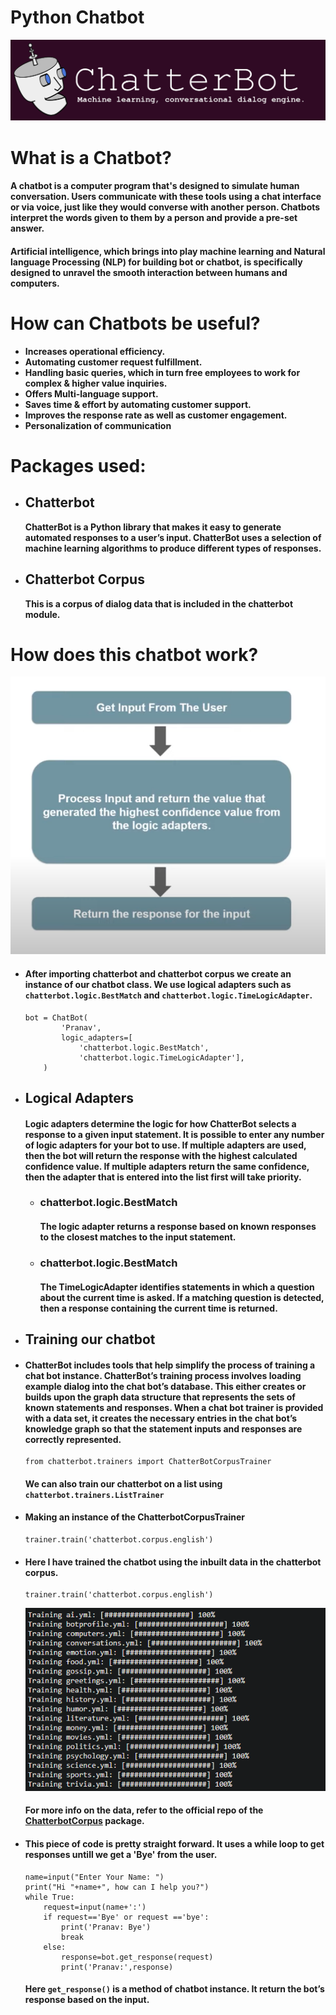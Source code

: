 <html>
<h1>Python Chatbot</h1>
</hr>
<div align="center"><img src="assets/chatbot.png"></div>
<h1>What is a Chatbot?</h1>
<h4>A chatbot is a computer program that's designed to simulate human conversation. Users communicate with these tools using a chat interface or via voice, just like they would converse with another person. Chatbots interpret the words given to them by a person and provide a pre-set answer.</h4>
<h4>Artificial intelligence, which brings into play machine learning and Natural language Processing (NLP) for building bot or chatbot, is specifically designed to unravel the smooth interaction between humans and computers.</h4>
<h1>How can Chatbots be useful?</h1>
<ul>
    <li><b>Increases operational efficiency.</b></li>
    <li><b>Automating customer request fulfillment.</b></li>
    <li><b>Handling basic queries, which in turn free employees to work for complex & higher value inquiries.</b></li>
    <li><b>Offers Multi-language support.</b></li>
    <li><b>Saves time & effort by automating customer support.</b></li>
    <li><b>Improves the response rate as well as customer engagement.</b></li>
    <li><b>Personalization of communication</b></li>
</ul>
<h1>Packages used:</h1>
<ul>
<li><h2>Chatterbot</h2></li>
    <b>ChatterBot is a Python library that makes it easy to generate automated responses to a user’s input. ChatterBot uses a selection of machine learning algorithms to produce different types of responses.</b>
<li><h2>Chatterbot Corpus</h2></li>
    <b>This is a corpus of dialog data that is included in the chatterbot module.</b>
</ul>
<h1>How does this chatbot work?</h1>
<div align="center"><img src="assets/flowchart.png"></div>
<ul>
<li><h4>After importing chatterbot and chatterbot corpus we create an instance of our chatbot class. We use logical adapters such as <code>chatterbot.logic.BestMatch</code> and <code>chatterbot.logic.TimeLogicAdapter</code>.</h4></li>
    <pre><code>bot = ChatBot(
        'Pranav',
        logic_adapters=[
            'chatterbot.logic.BestMatch',
            'chatterbot.logic.TimeLogicAdapter'],
    )</code></pre>
<li><h2>Logical Adapters</h2></li>
<h4>Logic adapters determine the logic for how ChatterBot selects a response to a given input statement. It is possible to enter any number of logic adapters for your bot to use. If multiple adapters are used, then the bot will return the response with the highest calculated confidence value. If multiple adapters return the same confidence, then the adapter that is entered into the list first will take priority.</h4>
<ul>
    <li><h3>chatterbot.logic.BestMatch</h3></li>
    <h4>The logic adapter returns a response based on known responses to the closest matches to the input statement.</h4>
    <li><h3>chatterbot.logic.BestMatch</h3></li>
    <h4>The TimeLogicAdapter identifies statements in which a question about the current time is asked. If a matching question is detected, then a response containing the current time is returned.</h4>
</ul>
<li><h2>Training our chatbot</h2></li>
<li><h4>ChatterBot includes tools that help simplify the process of training a chat bot instance. ChatterBot’s training process involves loading example dialog into the chat bot’s database. This either creates or builds upon the graph data structure that represents the sets of known statements and responses. When a chat bot trainer is provided with a data set, it creates the necessary entries in the chat bot’s knowledge graph so that the statement inputs and responses are correctly represented.</h4>
<pre><code>from chatterbot.trainers import ChatterBotCorpusTrainer</code></pre>
<h4>We can also train our chatterbot on a list using <code>chatterbot.trainers.ListTrainer</code></h4></li>
<li><h4>Making an instance of the ChatterbotCorpusTrainer</h4>
<pre><code>trainer.train('chatterbot.corpus.english')</code></pre></li>
<li><h4>Here I have trained the chatbot using the inbuilt data in the chatterbot corpus.</h4>
<pre><code>trainer.train('chatterbot.corpus.english')</code></pre>
<div align="center"><img src="assets/training.png"></div>
<h4>For more info on the data, refer to the official repo of the <a href="https://github.com/gunthercox/chatterbot-corpus">ChatterbotCorpus</a> package.</h4></li>
<li><h4>This piece of code is pretty straight forward. It uses a while loop to get responses untill we get a 'Bye' from the user.</h4>
<pre><code>name=input("Enter Your Name: ")
print("Hi "+name+", how can I help you?")
while True:
    request=input(name+':')
    if request=='Bye' or request =='bye':
        print('Pranav: Bye')
        break
    else:
        response=bot.get_response(request)
        print('Pranav:',response)
</code></pre>
<h4>Here <code>get_response()</code> is a method of chatbot instance. It return the bot’s response based on the input.</h4></li>
</html>
